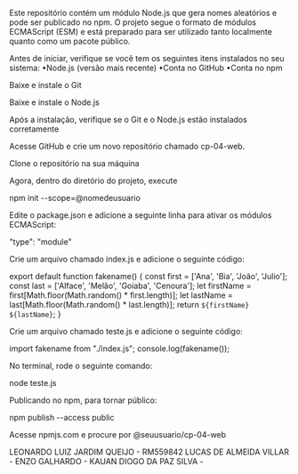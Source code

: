 Este repositório contém um módulo Node.js que gera nomes aleatórios e pode ser publicado no npm. O projeto segue o formato de módulos ECMAScript (ESM) e está preparado para ser utilizado tanto localmente quanto como um pacote público.

Antes de iniciar, verifique se você tem os seguintes itens instalados no seu sistema:
•Node.js (versão mais recente) 
•Conta no GitHub
•Conta no npm 

Baixe e instale o Git

Baixe e instale o Node.js

Após a instalação, verifique se o Git e o Node.js estão instalados corretamente 

Acesse GitHub e crie um novo repositório chamado cp-04-web.

Clone o repositório na sua máquina

Agora, dentro do diretório do projeto, execute

npm init --scope=@nomedeusuario

Edite o package.json e adicione a seguinte linha para ativar os módulos ECMAScript:

"type": "module"

Crie um arquivo chamado index.js e adicione o seguinte código:

export default function fakename() {
    const first = ['Ana', 'Bia', 'João', 'Julio'];
    const last = ['Alface', 'Melão', 'Goiaba', 'Cenoura'];
    let firstName = first[Math.floor(Math.random() * first.length)];
    let lastName = last[Math.floor(Math.random() * last.length)];
    return `${firstName} ${lastName}`;
}

Crie um arquivo chamado teste.js e adicione o seguinte código:

import fakename from "./index.js";
console.log(fakename());

No terminal, rode o seguinte comando:

node teste.js

Publicando no npm, para tornar público:

npm publish --access public

Acesse npmjs.com e procure por @seuusuario/cp-04-web


LEONARDO LUIZ JARDIM QUEIJO - RM559842
LUCAS DE ALMEIDA VILLAR -
ENZO GALHARDO - 
KAUAN DIOGO DA PAZ SILVA - 

